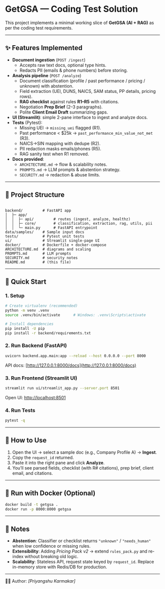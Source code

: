 
# GetGSA — Coding Test Solution

This project implements a minimal working slice of **GetGSA (AI + RAG)** as per the coding test requirements.

---

## ✨ Features Implemented
- **Document ingestion** (`POST /ingest`)
  - Accepts raw text docs, optional type hints.
  - Redacts PII (emails & phone numbers) before storing.
- **Analysis pipeline** (`POST /analyze`)
  - Document classification (profile / past performance / pricing / unknown) with abstention.
  - Field extraction (UEI, DUNS, NAICS, SAM status, PP details, pricing rows).
  - **RAG checklist** against rules **R1–R5** with citations.
  - Negotiation **Prep Brief** (2–3 paragraphs).
  - Polite **Client Email Draft** summarizing gaps.
- **UI (Streamlit)**: simple 2-pane interface to ingest and analyze docs.
- **Tests** (Pytest):
  - Missing UEI → `missing_uei` flagged (R1).
  - Past performance < $25k → `past_performance_min_value_not_met` (R3).
  - NAICS→SIN mapping with dedupe (R2).
  - PII redaction masks emails/phones (R5).
  - RAG sanity test when R1 removed.
- **Docs provided**:
  - `ARCHITECTURE.md` → flow & scalability notes.
  - `PROMPTS.md` → LLM prompts & abstention strategy.
  - `SECURITY.md` → redaction & abuse limits.

---

## 📂 Project Structure
```

backend/         # FastAPI app
│  ├─ app/
│  │  ├─ api/         # routes (ingest, analyze, healthz)
│  │  ├─ core/        # classification, extraction, rag, utils, pii
│  │  └─ main.py      # FastAPI entrypoint
data/samples/    # Sample input docs
tests/           # Pytest unit tests
ui/              # Streamlit single-page UI
docker/          # Dockerfile + docker-compose
ARCHITECTURE.md  # diagrams and scaling
PROMPTS.md       # LLM prompts
SECURITY.md      # security notes
README.md        # (this file)

````

---

## 🚀 Quick Start

### 1. Setup
```bash
# Create virtualenv (recommended)
python -m venv .venv
source .venv/bin/activate      # Windows: .venv\Scripts\activate

# Install dependencies
pip install -U pip
pip install -r backend/requirements.txt
````

### 2. Run Backend (FastAPI)

```bash
uvicorn backend.app.main:app --reload --host 0.0.0.0 --port 8000
```

API docs: [http://127.0.0.1:8000/docs](http://127.0.0.1:8000/docs)

### 3. Run Frontend (Streamlit UI)

```bash
streamlit run ui/streamlit_app.py --server.port 8501
```

Open UI: [http://localhost:8501](http://localhost:8501)

### 4. Run Tests

```bash
pytest -q
```

---

## 🧪 How to Use

1. Open the UI → select a sample doc (e.g., Company Profile A) → **Ingest**.
2. Copy the `request_id` returned.
3. Paste it into the right pane and click **Analyze**.
4. You’ll see parsed fields, checklist (with R# citations), prep brief, client email, and citations.

---

## 🐳 Run with Docker (Optional)

```bash
docker build -t getgsa .
docker run -p 8000:8000 getgsa
```

---

## 📌 Notes

* **Abstention**: Classifier or checklist returns `"unknown"` / `"needs_human"` when low confidence or missing rules.
* **Extensibility**: Adding *Pricing Pack v2* → extend `rules_pack.py` and re-index without breaking old logic.
* **Scalability**: Stateless API, request state keyed by `request_id`. Replace in-memory store with Redis/DB for production.

---

👨‍💻 Author: *[Priyangshu Karmakar]*
